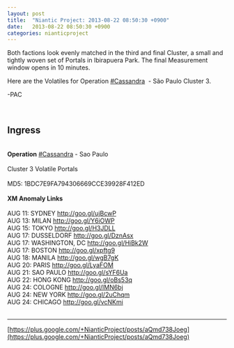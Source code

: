 ```yaml
---
layout: post
title:  "Niantic Project: 2013-08-22 08:50:30 +0900"
date:   2013-08-22 08:50:30 +0900
categories: nianticproject
---
```

Both factions look evenly matched in the third and final Cluster, a small and tightly woven set of Portals in Ibirapuera Park. The final Measurement window opens in 10 minutes.

Here are the Volatiles for Operation  [#Cassandra](https://plus.google.com/s/%23Cassandra "")  - São Paulo Cluster 3.

-PAC<div class="shared"><br /><h2>Ingress</h2><br /><b>Operation</b>  <a rel="nofollow" class="ot-hashtag" href="https://plus.google.com/s/%23Cassandra">#Cassandra</a>  - Sao Paulo<br /><br />Cluster 3 Volatile Portals<br /><br />MD5: 1BDC7E9FA794306669CCE39928F412ED<br /><br /><b>XM Anomaly Links</b><br /><br />AUG 11: SYDNEY <a href="http://goo.gl/ujBcwP" class="ot-anchor">http://goo.gl/ujBcwP</a> <br />AUG 13: MILAN <a href="http://goo.gl/Y6iOWP" class="ot-anchor">http://goo.gl/Y6iOWP</a><br />AUG 15: TOKYO <a href="http://goo.gl/H3JDLL" class="ot-anchor">http://goo.gl/H3JDLL</a> <br />AUG 17: DUSSELDORF <a href="http://goo.gl/DznAsx" class="ot-anchor">http://goo.gl/DznAsx</a> <br />AUG 17: WASHINGTON, DC <a href="http://goo.gl/HiBk2W" class="ot-anchor">http://goo.gl/HiBk2W</a> <br />AUG 17: BOSTON <a href="http://goo.gl/xpftg9" class="ot-anchor">http://goo.gl/xpftg9</a> <br />AUG 18: MANILA <a href="http://goo.gl/wgB7gK" class="ot-anchor">http://goo.gl/wgB7gK</a> <br />AUG 20: PARIS <a href="http://goo.gl/LyaFOM" class="ot-anchor">http://goo.gl/LyaFOM</a> <br />AUG 21: SAO PAULO <a href="http://goo.gl/sYF6Ua" class="ot-anchor">http://goo.gl/sYF6Ua</a> <br />AUG 22: HONG KONG <a href="http://goo.gl/oBs53q" class="ot-anchor">http://goo.gl/oBs53q</a> <br />AUG 24: COLOGNE <a href="http://goo.gl/lMN6bj" class="ot-anchor">http://goo.gl/lMN6bj</a> <br />AUG 24: NEW YORK <a href="http://goo.gl/2uChqm" class="ot-anchor">http://goo.gl/2uChqm</a> <br />AUG 24: CHICAGO <a href="http://goo.gl/vcNKmi" class="ot-anchor">http://goo.gl/vcNKmi</a> <br /><br /></div>
- - -
[https://plus.google.com/+NianticProject/posts/aQmd738Joeg](https://plus.google.com/+NianticProject/posts/aQmd738Joeg)
